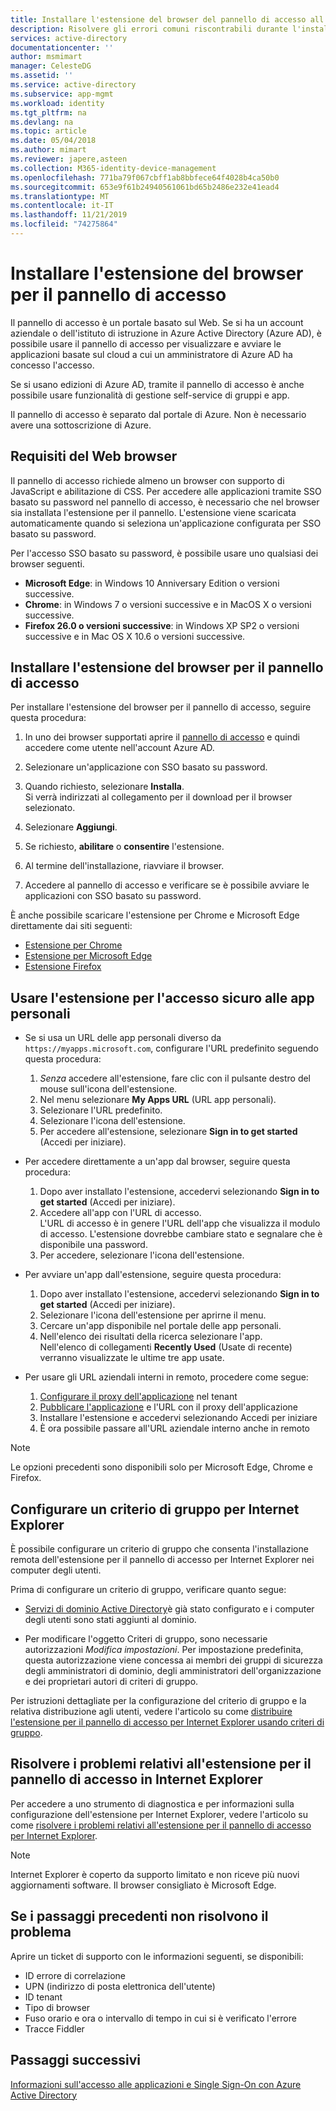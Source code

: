 ```yaml
---
title: Installare l'estensione del browser del pannello di accesso all'applicazione-Azure AD
description: Risolvere gli errori comuni riscontrabili durante l'installazione dell'estensione del browser per il pannello di accesso.
services: active-directory
documentationcenter: ''
author: msmimart
manager: CelesteDG
ms.assetid: ''
ms.service: active-directory
ms.subservice: app-mgmt
ms.workload: identity
ms.tgt_pltfrm: na
ms.devlang: na
ms.topic: article
ms.date: 05/04/2018
ms.author: mimart
ms.reviewer: japere,asteen
ms.collection: M365-identity-device-management
ms.openlocfilehash: 771ba79f067cbff1ab8bbfece64f4028b4ca50b0
ms.sourcegitcommit: 653e9f61b24940561061bd65b2486e232e41ead4
ms.translationtype: MT
ms.contentlocale: it-IT
ms.lasthandoff: 11/21/2019
ms.locfileid: "74275864"
---
```

# <a name="install-the-access-panel-browser-extension"></a>Installare l'estensione del browser per il pannello di accesso

Il pannello di accesso è un portale basato sul Web. Se si ha un account aziendale o dell'istituto di istruzione in Azure Active Directory (Azure AD), è possibile usare il pannello di accesso per visualizzare e avviare le applicazioni basate sul cloud a cui un amministratore di Azure AD ha concesso l'accesso. 

Se si usano edizioni di Azure AD, tramite il pannello di accesso è anche possibile usare funzionalità di gestione self-service di gruppi e app. 

Il pannello di accesso è separato dal portale di Azure. Non è necessario avere una sottoscrizione di Azure.

## <a name="web-browser-requirements"></a>Requisiti del Web browser

Il pannello di accesso richiede almeno un browser con supporto di JavaScript e abilitazione di CSS. Per accedere alle applicazioni tramite SSO basato su password nel pannello di accesso, è necessario che nel browser sia installata l'estensione per il pannello. L'estensione viene scaricata automaticamente quando si seleziona un'applicazione configurata per SSO basato su password.

Per l'accesso SSO basato su password, è possibile usare uno qualsiasi dei browser seguenti.

- **Microsoft Edge**: in Windows 10 Anniversary Edition o versioni successive. 
- **Chrome**: in Windows 7 o versioni successive e in MacOS X o versioni successive.
- **Firefox 26.0 o versioni successive**: in Windows XP SP2 o versioni successive e in Mac OS X 10.6 o versioni successive.

## <a name="install-the-access-panel-browser-extension"></a>Installare l'estensione del browser per il pannello di accesso

Per installare l'estensione del browser per il pannello di accesso, seguire questa procedura:

1.  In uno dei browser supportati aprire il [pannello di accesso](https://myapps.microsoft.com) e quindi accedere come utente nell'account Azure AD.

2.  Selezionare un'applicazione con SSO basato su password.

3.  Quando richiesto, selezionare **Installa**.  
    Si verrà indirizzati al collegamento per il download per il browser selezionato. 
    
4.  Selezionare **Aggiungi**.

5.  Se richiesto, **abilitare** o **consentire** l'estensione.

6.  Al termine dell'installazione, riavviare il browser.

7.  Accedere al pannello di accesso e verificare se è possibile avviare le applicazioni con SSO basato su password.

È anche possibile scaricare l'estensione per Chrome e Microsoft Edge direttamente dai siti seguenti:

- [Estensione per Chrome](https://chrome.google.com/webstore/detail/access-panel-extension/ggjhpefgjjfobnfoldnjipclpcfbgbhl)
- [Estensione per Microsoft Edge](https://www.microsoft.com/en-us/p/my-apps-secure-sign-in-extension/9pc9sckkzk84)
- [Estensione Firefox](https://addons.mozilla.org/en-US/firefox/addon/access-panel-extension/)

## <a name="use-the-my-apps-secure-sign-in-extension"></a>Usare l'estensione per l'accesso sicuro alle app personali
* Se si usa un URL delle app personali diverso da `https://myapps.microsoft.com`, configurare l'URL predefinito seguendo questa procedura:
   1. *Senza* accedere all'estensione, fare clic con il pulsante destro del mouse sull'icona dell'estensione.
   2. Nel menu selezionare **My Apps URL** (URL app personali).
   3. Selezionare l'URL predefinito.
   4. Selezionare l'icona dell'estensione.
   5. Per accedere all'estensione, selezionare **Sign in to get started** (Accedi per iniziare).

* Per accedere direttamente a un'app dal browser, seguire questa procedura:
   1. Dopo aver installato l'estensione, accedervi selezionando **Sign in to get started** (Accedi per iniziare).
   2. Accedere all'app con l'URL di accesso.  
       L'URL di accesso è in genere l'URL dell'app che visualizza il modulo di accesso.
      L'estensione dovrebbe cambiare stato e segnalare che è disponibile una password.
   3. Per accedere, selezionare l'icona dell'estensione.

* Per avviare un'app dall'estensione, seguire questa procedura:
   1. Dopo aver installato l'estensione, accedervi selezionando **Sign in to get started** (Accedi per iniziare).
   2. Selezionare l'icona dell'estensione per aprirne il menu.
   3. Cercare un'app disponibile nel portale delle app personali.
   4. Nell'elenco dei risultati della ricerca selezionare l'app.  
       Nell'elenco di collegamenti **Recently Used** (Usate di recente) verranno visualizzate le ultime tre app usate.
       
* Per usare gli URL aziendali interni in remoto, procedere come segue:
    1. [Configurare il proxy dell'applicazione](https://docs.microsoft.com/azure/active-directory/active-directory-application-proxy-enable) nel tenant
    2. [Pubblicare l'applicazione](https://docs.microsoft.com/azure/active-directory/application-proxy-publish-azure-portal) e l'URL con il proxy dell'applicazione
    3. Installare l'estensione e accedervi selezionando Accedi per iniziare
    4. È ora possibile passare all'URL aziendale interno anche in remoto

> [!NOTE]
> Le opzioni precedenti sono disponibili solo per Microsoft Edge, Chrome e Firefox.

## <a name="set-up-a-group-policy-for-internet-explorer"></a>Configurare un criterio di gruppo per Internet Explorer

È possibile configurare un criterio di gruppo che consenta l'installazione remota dell'estensione per il pannello di accesso per Internet Explorer nei computer degli utenti.

Prima di configurare un criterio di gruppo, verificare quanto segue:

-   [Servizi di dominio Active Directory](https://msdn.microsoft.com/library/aa362244%28v=vs.85%29.aspx)è già stato configurato e i computer degli utenti sono stati aggiunti al dominio.

-   Per modificare l'oggetto Criteri di gruppo, sono necessarie autorizzazioni *Modifica impostazioni*. Per impostazione predefinita, questa autorizzazione viene concessa ai membri dei gruppi di sicurezza degli amministratori di dominio, degli amministratori dell'organizzazione e dei proprietari autori di criteri di gruppo.

Per istruzioni dettagliate per la configurazione del criterio di gruppo e la relativa distribuzione agli utenti, vedere l'articolo su come [distribuire l'estensione per il pannello di accesso per Internet Explorer usando criteri di gruppo](deploy-access-panel-browser-extension.md).

## <a name="troubleshoot-the-access-panel-extension-in-internet-explorer"></a>Risolvere i problemi relativi all'estensione per il pannello di accesso in Internet Explorer

Per accedere a uno strumento di diagnostica e per informazioni sulla configurazione dell'estensione per Internet Explorer, vedere l'articolo su come [risolvere i problemi relativi all'estensione per il pannello di accesso per Internet Explorer](manage-access-panel-browser-extension.md).

> [!NOTE]
> Internet Explorer è coperto da supporto limitato e non riceve più nuovi aggiornamenti software. Il browser consigliato è Microsoft Edge.

## <a name="if-the-preceding-steps-do-not-resolve-the-issue"></a>Se i passaggi precedenti non risolvono il problema

Aprire un ticket di supporto con le informazioni seguenti, se disponibili:

-   ID errore di correlazione
-   UPN (indirizzo di posta elettronica dell'utente)
-   ID tenant
-   Tipo di browser
-   Fuso orario e ora o intervallo di tempo in cui si è verificato l'errore
-   Tracce Fiddler

## <a name="next-steps"></a>Passaggi successivi
[Informazioni sull'accesso alle applicazioni e Single Sign-On con Azure Active Directory](what-is-single-sign-on.md)
